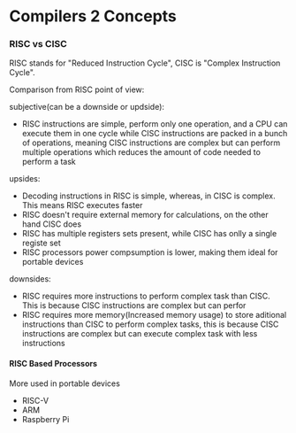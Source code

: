 # Compilers 2 Concepts

### RISC vs CISC
RISC stands for "Reduced Instruction Cycle", CISC is "Complex Instruction Cycle". 

Comparison from RISC point of view:

subjective(can be a downside or updside):
- RISC instructions are simple, perform only one operation, and a CPU can execute them in one cycle while CISC instructions are packed in a bunch of operations, meaning CISC instructions are complex but can perform multiple operations which reduces the amount of code needed to perform a task

upsides:
- Decoding instructions in RISC is simple, whereas, in CISC is complex. This means RISC executes faster
- RISC doesn't require external memory for calculations, on the other hand CISC does
- RISC has multiple registers sets present, while CISC has onlly a single registe set
- RISC processors power compsumption is lower, making them ideal for portable devices

downsides:
 
 - RISC requires more instructions to perform complex task than CISC. This is because CISC instructions are complex but can perfor 
 - RISC requires more memory(Increased memory usage) to store aditional instructions than CISC to perform complex tasks, this is because CISC instructions are complex but can execute complex task with less instructions
 

#### RISC Based Processors
More used in portable devices
- RISC-V
- ARM
- Raspberry Pi
